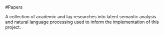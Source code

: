 #Papers

A collection of academic and lay researches into latent semantic analysis and natural language processing used to inform the implementation of this project.
